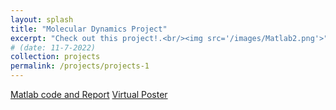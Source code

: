 ```yaml
---
layout: splash
title: "Molecular Dynamics Project"
excerpt: "Check out this project!.<br/><img src='/images/Matlab2.png'>"
# (date: 11-7-2022)
collection: projects
permalink: /projects/projects-1
---
```





[Matlab code and Report](https://github.com/zhangyk8/Matlab_Experiment_code)
[Virtual Poster](https://github.com/zhangyk8/Matlab_Experiment_code)
